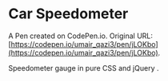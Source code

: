 # Car Speedometer

A Pen created on CodePen.io. Original URL: [https://codepen.io/umair_qazi3/pen/jLOKbo](https://codepen.io/umair_qazi3/pen/jLOKbo).

Speedometer gauge in pure CSS and  jQuery . 